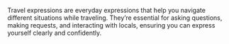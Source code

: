 Travel expressions are everyday expressions that help you navigate different situations while traveling. They’re essential for asking questions, making requests, and interacting with locals, ensuring you can express yourself clearly and confidently.
